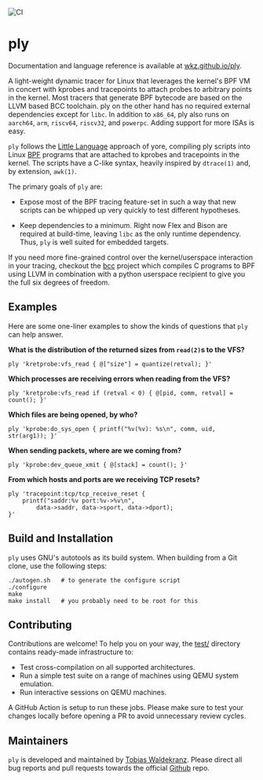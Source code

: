 ![CI](https://github.com/wkz/ply/workflows/CI/badge.svg)

ply
===

Documentation and language reference is available at
[wkz.github.io/ply][3].

A light-weight dynamic tracer for Linux that leverages the kernel's
BPF VM in concert with kprobes and tracepoints to attach probes to
arbitrary points in the kernel. Most tracers that generate BPF
bytecode are based on the LLVM based BCC toolchain. ply on the other
hand has no required external dependencies except for `libc`. In
addition to `x86_64`, ply also runs on `aarch64`, `arm`, `riscv64`, `riscv32`,
and `powerpc`. Adding support for more ISAs is easy.

`ply` follows the [Little Language][1] approach of yore, compiling ply
scripts into Linux [BPF][2] programs that are attached to kprobes and
tracepoints in the kernel. The scripts have a C-like syntax, heavily
inspired by `dtrace(1)` and, by extension, `awk(1)`.

The primary goals of `ply` are:

   * Expose most of the BPF tracing feature-set in such a way that new
     scripts can be whipped up very quickly to test different
     hypotheses.

   * Keep dependencies to a minimum. Right now Flex and Bison are
     required at build-time, leaving `libc` as the only runtime
     dependency. Thus, `ply` is well suited for embedded targets.

If you need more fine-grained control over the kernel/userspace
interaction in your tracing, checkout the [bcc][4] project which
compiles C programs to BPF using LLVM in combination with a python
userspace recipient to give you the full six degrees of freedom.


Examples
--------

Here are some one-liner examples to show the kinds of questions that
`ply` can help answer.

**What is the distribution of the returned sizes from `read(2)`s to the VFS?**
```
ply 'kretprobe:vfs_read { @["size"] = quantize(retval); }'
```

**Which processes are receiving errors when reading from the VFS?**
```
ply 'kretprobe:vfs_read if (retval < 0) { @[pid, comm, retval] = count(); }'
```

**Which files are being opened, by who?**
```
ply 'kprobe:do_sys_open { printf("%v(%v): %s\n", comm, uid, str(arg1)); }'
```

**When sending packets, where are we coming from?**
```
ply 'kprobe:dev_queue_xmit { @[stack] = count(); }'
```

**From which hosts and ports are we receiving TCP resets?**
```
ply 'tracepoint:tcp/tcp_receive_reset {
	printf("saddr:%v port:%v->%v\n",
		data->saddr, data->sport, data->dport);
}'
```


Build and Installation
----------------------

`ply` uses GNU's autotools as its build system. When building from
a Git clone, use the following steps:

```
./autogen.sh   # to generate the configure script
./configure
make
make install   # you probably need to be root for this
```

Contributing
------------

Contributions are welcome! To help you on your way, the [test/](test/)
directory contains ready-made infrastructure to:

- Test cross-compilation on all supported architectures.
- Run a simple test suite on a range of machines using QEMU system
  emulation.
- Run interactive sessions on QEMU machines.

A GitHub Action is setup to run these jobs. Please make sure to test
your changes locally before opening a PR to avoid unnecessary review
cycles.

Maintainers
-----------

`ply` is developed and maintained by [Tobias Waldekranz][5]. Please
direct all bug reports and pull requests towards the official
[Github][6] repo.

[1]: http://c2.com/cgi/wiki?LittleLanguage
[2]: https://www.kernel.org/doc/Documentation/networking/filter.txt
[3]: https://wkz.github.io/ply
[4]: https://github.com/iovisor/bcc
[5]: mailto://tobias@waldekranz.com
[6]: https://github.com/iovisor/ply
